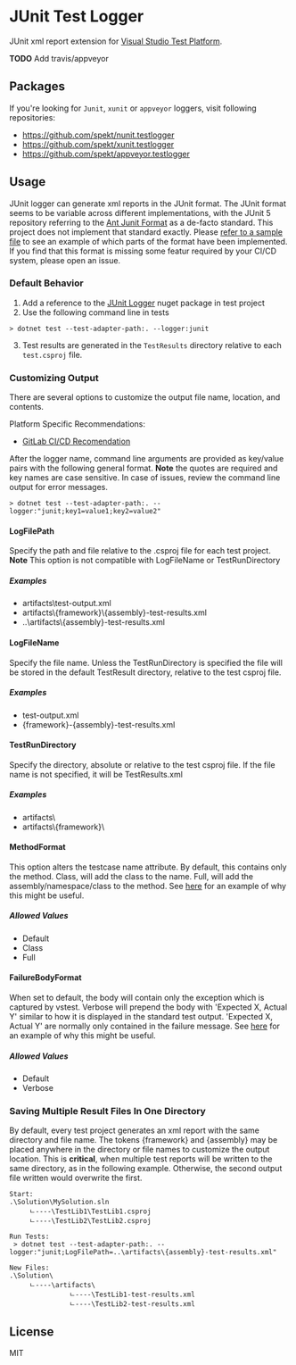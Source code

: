 # JUnit Test Logger
JUnit xml report extension for [Visual Studio Test Platform](https://github.com/microsoft/vstest).

**TODO** Add travis/appveyor
<!-- [![Build Status](https://travis-ci.com/spekt/junit.testlogger.svg?branch=master)](https://travis-ci.com/spekt/junit.testlogger)
[![Build status](https://ci.appveyor.com/api/projects/status/2masybxty5kve2dc?svg=true)](https://ci.appveyor.com/project/spekt/junit-testlogger) -->

## Packages
<!-- | Logger | Stable Package | Pre-release Package |
| ------ | -------------- | ------------------- |
| JUnit | [![NuGet](https://img.shields.io/nuget/v/JUnitXml.TestLogger.svg)](https://www.nuget.org/packages/JUnitXml.TestLogger/) | [![MyGet Pre Release](https://img.shields.io/myget/spekt/vpre/junitxml.testlogger.svg)](https://www.myget.org/feed/spekt/package/nuget/JunitXml.TestLogger) | -->

If you're looking for `Junit`, `xunit` or `appveyor` loggers, visit following repositories:
* <https://github.com/spekt/nunit.testlogger>
* <https://github.com/spekt/xunit.testlogger>
* <https://github.com/spekt/appveyor.testlogger>

## Usage
JUnit logger can generate xml reports in the JUnit format. The JUnit format seems to be variable across different implementations, with the JUnit 5 repository referring to the [Ant Junit Format](https://github.com/windyroad/JUnit-Schema) as a de-facto standard. This project does not implement that standard exactly. Please [refer to a sample file](docs/assets/TestResults.xml) to see an example of which parts of the format have been implemented. If you find that this format is missing some featur required by your CI/CD system, please open an issue.

### Default Behavior

1. Add a reference to the [JUnit Logger](https://www.nuget.org/packages/JUnitXml.TestLogger) nuget package in test project
2. Use the following command line in tests
```
> dotnet test --test-adapter-path:. --logger:junit
```
3. Test results are generated in the `TestResults` directory relative to each `test.csproj` file.

### Customizing Output

There are several options to customize the output file name, location, and contents. 

Platform Specific Recommendations:
* [GitLab CI/CD Recomendation](/docs/gitlab-recommendation.md)

After the logger name, command line arguments are provided as key/value pairs with the following general format. **Note** the quotes are required and key names are case sensitive. In case of issues, review the command line output for error messages. 

```
> dotnet test --test-adapter-path:. --logger:"junit;key1=value1;key2=value2"
```

####   LogFilePath  
Specify the path and file relative to the .csproj file for each test project.  <br> **Note** This option is not compatible with LogFileName or TestRunDirectory  
##### Examples 
* artifacts\\test-output.xml 
* artifacts\\{framework}\\{assembly}-test-results.xml 
* ..\\artifacts\\{assembly}-test-results.xml   

####  LogFileName  
Specify the file name. Unless the TestRunDirectory is specified the file will be stored in the default TestResult directory, relative to the test csproj file.         
##### Examples
* test-output.xml 
* {framework}-{assembly}-test-results.xml        

####   TestRunDirectory  
Specify the directory, absolute or relative to the test csproj file. If the file name is not specified, it will be TestResults.xml    

##### Examples
* artifacts\\
* artifacts\\{framework}\           

####   MethodFormat 
This option alters the testcase name attribute. By default, this contains only the method. Class, will add the class to the name. Full, will add the assembly/namespace/class to the method. See [here](/docs/gitlab-recommendation.md) for an example of why this might be useful.       

##### Allowed Values
* Default
* Class
* Full        

####   FailureBodyFormat  
When set to default, the body will contain only the exception which is captured by vstest. Verbose will prepend the body with 'Expected X, Actual Y' similar to how it is displayed in the standard test output. 'Expected X, Actual Y' are normally only contained in the failure message. See [here](/docs/gitlab-recommendation.md) for an example of why this might be useful.    

##### Allowed Values
* Default
* Verbose          


### Saving Multiple Result Files In One Directory

By default, every test project generates an xml report with the same directory and file name. The tokens {framework} and {assembly} may be placed anywhere in the directory or file names to customize the output location. This is **critical**, when multiple test reports will be written to the same directory, as in the following example. Otherwise, the second output file written would overwrite the first. 

```
Start:
.\Solution\MySolution.sln
     ﾤ----\TestLib1\TestLib1.csproj
     ﾤ----\TestLib2\TestLib2.csproj
     
Run Tests:     
 > dotnet test --test-adapter-path:. --logger:"junit;LogFilePath=..\artifacts\{assembly}-test-results.xml"   
     
New Files:     
.\Solution\
     ﾤ----\artifacts\
               ﾤ----\TestLib1-test-results.xml
               ﾤ----\TestLib2-test-results.xml               
```

## License
MIT
